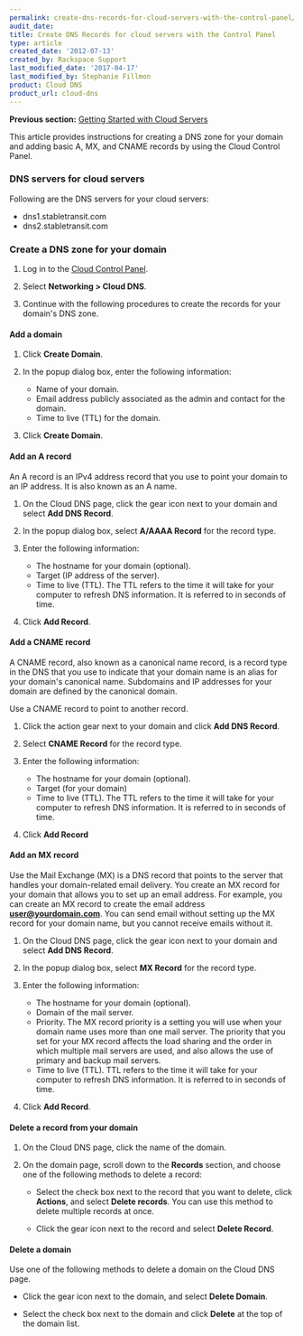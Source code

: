 ```yaml
---
permalink: create-dns-records-for-cloud-servers-with-the-control-panel/
audit_date:
title: Create DNS Records for cloud servers with the Control Panel
type: article
created_date: '2012-07-13'
created_by: Rackspace Support
last_modified_date: '2017-04-17'
last_modified_by: Stephanie Fillmon
product: Cloud DNS
product_url: cloud-dns
---
```


**Previous section:** [Getting Started with Cloud Servers](/how-to/create-a-cloud-server)

This article provides instructions for creating a DNS zone for your
domain and adding basic A, MX, and CNAME records by using the Cloud
Control Panel.

### DNS servers for cloud servers

Following are the DNS servers for your cloud servers:

-   dns1.stabletransit.com
-   dns2.stabletransit.com

### Create a DNS zone for your domain

1.  Log in to the [Cloud Control Panel](https://mycloud.rackspace.com).

2.  Select **Networking > Cloud DNS**.

3.  Continue with the following procedures to create the records for
    your domain's DNS zone.

#### Add a domain

1.  Click **Create Domain**.

2.  In the popup dialog box, enter the following information:

    -   Name of your domain.
    -   Email address publicly associated as the admin and contact for
        the domain.
    -   Time to live (TTL) for the domain.

3.  Click **Create Domain**.

#### Add an A record

An A record is an IPv4 address record that you use to point your domain
to an IP address. It is also known as an A name.

1.  On the Cloud DNS page, click the gear icon next to your domain and
    select **Add DNS Record**.

2.  In the popup dialog box, select **A/AAAA Record** for the
    record type.

3.  Enter the following information:

    -   The hostname for your domain (optional).
    -   Target (IP address of the server).
    -   Time to live (TTL). The TTL refers to the time it will take for
        your computer to refresh DNS information. It is referred to in
        seconds of time.

4.  Click **Add Record**.

#### Add a CNAME record

A CNAME record, also known as a canonical name record, is a record type
in the DNS that you use to indicate that your domain name is an alias
for your domain's canonical name. Subdomains and IP addresses for your
domain are defined by the canonical domain.

Use a CNAME record to point to another record.

1.  Click the action gear next to your domain and click **Add DNS
    Record**.

2.  Select **CNAME Record** for the record type.

3.  Enter the following information:

    -   The hostname for your domain (optional).
    -   Target (for your domain)
    -   Time to live (TTL). The TTL refers to the time it will take for
        your computer to refresh DNS information. It is referred to in
        seconds of time.

4.  Click **Add Record**

#### Add an MX record

Use the Mail Exchange (MX) is a DNS record that points to the server
that handles your domain-related email delivery. You create an MX record
for your domain that allows you to set up an email address. For example,
you can create an MX record to create the email address
**user@yourdomain.com**. You can send email without setting up the MX
record for your domain name, but you cannot receive emails without it.

1.  On the Cloud DNS page, click the gear icon next to your domain and
    select **Add DNS Record**.

2.  In the popup dialog box, select **MX Record** for the record type.

3.  Enter the following information:

    -   The hostname for your domain (optional).
    -   Domain of the mail server.
    -   Priority. The MX record priority is a setting you will use when
        your domain name uses more than one mail server. The priority
        that you set for your MX record affects the load sharing and the
        order in which multiple mail servers are used, and also allows
        the use of primary and backup mail servers.
    -   Time to live (TTL). TTL refers to the time it will take for your
        computer to refresh DNS information. It is referred to in
        seconds of time.

4.  Click **Add Record**.

#### Delete a record from your domain

1.  On the Cloud DNS page, click the name of the domain.

2.  On the domain page, scroll down to the **Records** section, and
    choose one of the following methods to delete a record:

    -   Select the check box next to the record that you want to delete,
        click **Actions**, and select **Delete records**. You can use
        this method to delete multiple records at once.

    -   Click the gear icon next to the record and select **Delete
        Record**.

#### Delete a domain

Use one of the following methods to delete a domain on the Cloud DNS
page.

-   Click the gear icon next to the domain, and select **Delete
    Domain**.

-   Select the check box next to the domain and click **Delete** at the
    top of the domain list.
